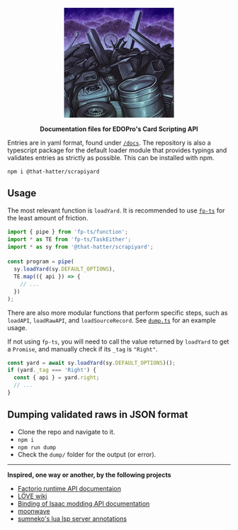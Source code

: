 <p align="center">
  <img src="/assets/1050684.jpg" />
</p>
<p align="center">
  <strong>Documentation files for EDOPro's Card Scripting API</strong>
</p>

Entries are in yaml format, found under [`/docs`](/docs/).
The repository is also a typescript package for the default loader module that provides typings and validates entries as strictly as possible.
This can be installed with npm.

```
npm i @that-hatter/scrapiyard
```

## Usage

The most relevant function is `loadYard`. It is recommended to use [`fp-ts`](https://gcanti.github.io/fp-ts/) for the least amount of friction.

```ts
import { pipe } from 'fp-ts/function';
import * as TE from 'fp-ts/TaskEither';
import * as sy from '@that-hatter/scrapiyard';

const program = pipe(
  sy.loadYard(sy.DEFAULT_OPTIONS),
  TE.map(({ api }) => {
    // ...
  })
);
```

There are also more modular functions that perform specific steps, such as `loadAPI`, `loadRawAPI`, and `loadSourceRecord`.
See [`dump.ts`](/src/dump.ts) for an example usage.

If not using `fp-ts`, you will need to call the value returned by `loadYard` to get a `Promise`, and manually check if its `_tag` is `"Right"`.

```ts
const yard = await sy.loadYard(sy.DEFAULT_OPTIONS)();
if (yard._tag === 'Right') {
  const { api } = yard.right;
  // ...
}
```

## Dumping validated raws in JSON format

- Clone the repo and navigate to it.
- `npm i`
- `npm run dump`
- Check the `dump/` folder for the output (or error).

***

**Inspired, one way or another, by the following projects**
- [Factorio runtime API documentaion](https://lua-api.factorio.com/latest/index-runtime.html)
- [LÖVE wiki](https://love2d.org/wiki/Main_Page)
- [Binding of Isaac modding API documentation](https://wofsauge.github.io/IsaacDocs/rep/)
- [moonwave](https://github.com/evaera/moonwave)
- [sumneko's lua lsp server annotations](https://github.com/LuaLS/lua-language-server/wiki/Annotations)
